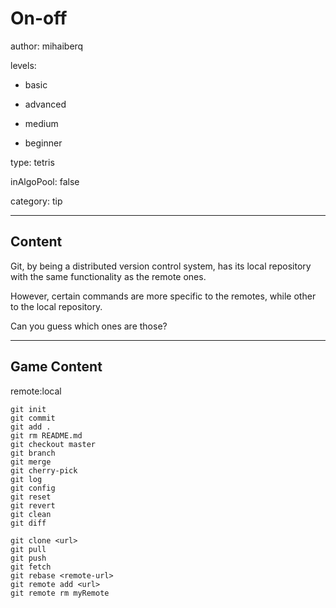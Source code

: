 # On-off
author: mihaiberq

levels:

  - basic

  - advanced

  - medium

  - beginner

type: tetris

inAlgoPool: false

category: tip

---
## Content

Git, by being a distributed version control system, has its local repository with the same functionality as the remote ones. 

However, certain commands are more specific to the remotes, while other to the local repository.

Can you guess which ones are those?

---
## Game Content

remote:local

```true
git init
git commit
git add .
git rm README.md
git checkout master
git branch
git merge
git cherry-pick
git log
git config
git reset
git revert
git clean
git diff

```

```false
git clone <url>
git pull
git push
git fetch
git rebase <remote-url>
git remote add <url>
git remote rm myRemote
 ```